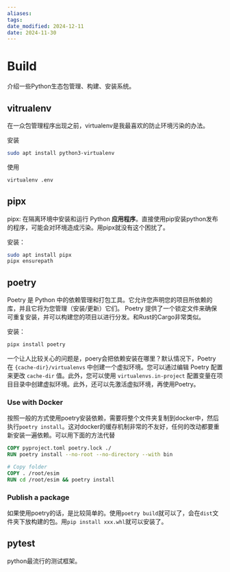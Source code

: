 ```yaml
---
aliases: 
tags: 
date_modified: 2024-12-11
date: 2024-11-30
---
```


# Build

介绍一些Python生态包管理、构建、安装系统。

## vitrualenv

在一众包管理程序出现之前，virtualenv是我最喜欢的防止环境污染的办法。

安装

```bash
sudo apt install python3-virtualenv
```

使用

```bash
virtualenv .env
```

## pipx

pipx: 在隔离环境中安装和运行 Python **应用程序**。直接使用pip安装python发布的程序，可能会对环境造成污染。用pipx就没有这个困扰了。

安装：

```bash
sudo apt install pipx
pipx ensurepath
```

## poetry

Poetry 是 Python 中的依赖管理和打包工具。它允许您声明您的项目所依赖的库，并且它将为您管理（安装/更新）它们。 Poetry 提供了一个锁定文件来确保可重复安装，并可以构建您的项目以进行分发。和Rust的Cargo非常类似。

安装：

```bash
pipx install poetry
```

一个让人比较关心的问题是，poery会把依赖安装在哪里？默认情况下，Poetry 在 `{cache-dir}/virtualenvs` 中创建一个虚拟环境。您可以通过编辑 Poetry 配置来更改 `cache-dir` 值。此外，您可以使用 `virtualenvs.in-project` 配置变量在项目目录中创建虚拟环境。此外，还可以先激活虚拟环境，再使用Poetry。

### Use with Docker

按照一般的方式使用poetry安装依赖，需要将整个文件夹复制到docker中，然后执行`poetry install`。这对docker的缓存机制非常的不友好，任何的改动都要重新安装一遍依赖。可以用下面的方法代替

```dockerfile
COPY pyproject.toml poetry.lock ./
RUN poetry install --no-root --no-directory --with bin

# Copy folder
COPY . /root/esim
RUN cd /root/esim && poetry install
```

### Publish a package

如果使用poetry的话，是比较简单的。使用`poetry build`就可以了，会在`dist`文件夹下放构建的包。用`pip install xxx.whl`就可以安装了。

## pytest

python最流行的测试框架。
